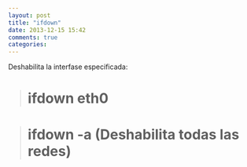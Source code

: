 ```yaml
---
layout: post
title: "ifdown"
date: 2013-12-15 15:42
comments: true
categories: 
---
```

Deshabilita la interfase especificada:

># ifdown eth0

># ifdown -a (Deshabilita todas las redes)

